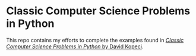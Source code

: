 # Classic Computer Science Problems in Python

This repo contains my efforts to complete the examples found in [*Classic Computer Science Problems in Python* by David Kopeci](https://learning.oreilly.com/library/view/classic-computer-science/9781617295980/). 


